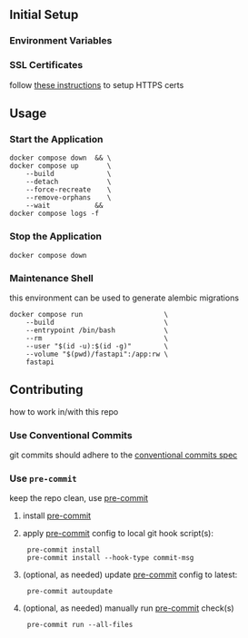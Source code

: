 ## Initial Setup
### Environment Variables
### SSL Certificates
follow [these instructions](https://github.com/coreycothrum/nginx_certbot_docker_compose#initial-setup) to setup HTTPS certs

## Usage
### Start the Application
    docker compose down  && \
    docker compose up       \
        --build             \
        --detach            \
        --force-recreate    \
        --remove-orphans    \
        --wait           &&
    docker compose logs -f

### Stop the Application
    docker compose down

### Maintenance Shell
this environment can be used to generate alembic migrations

    docker compose run                    \
        --build                           \
        --entrypoint /bin/bash            \
        --rm                              \
        --user "$(id -u):$(id -g)"        \
        --volume "$(pwd)/fastapi":/app:rw \
        fastapi

## Contributing
how to work in/with this repo

### Use Conventional Commits
git commits should adhere to the [conventional commits spec](https://www.conventionalcommits.org/)

### Use `pre-commit`
keep the repo clean, use [pre-commit](https://pre-commit.com/)

1. install [pre-commit](https://pre-commit.com/#1-install-pre-commit)

2. apply [pre-commit](https://pre-commit.com/#3-install-the-git-hook-scripts) config to local git hook script(s):

        pre-commit install
        pre-commit install --hook-type commit-msg

3. (optional, as needed) update [pre-commit](https://pre-commit.com/#pre-commit-autoupdate) config to latest:

        pre-commit autoupdate

4. (optional, as needed) manually run [pre-commit](https://pre-commit.com/#pre-commit-run) check(s)

        pre-commit run --all-files
